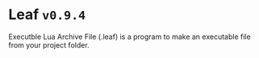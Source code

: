# Leaf `v0.9.4`
Executble Lua Archive File (.leaf) is a program to make an executable file from your project folder.
